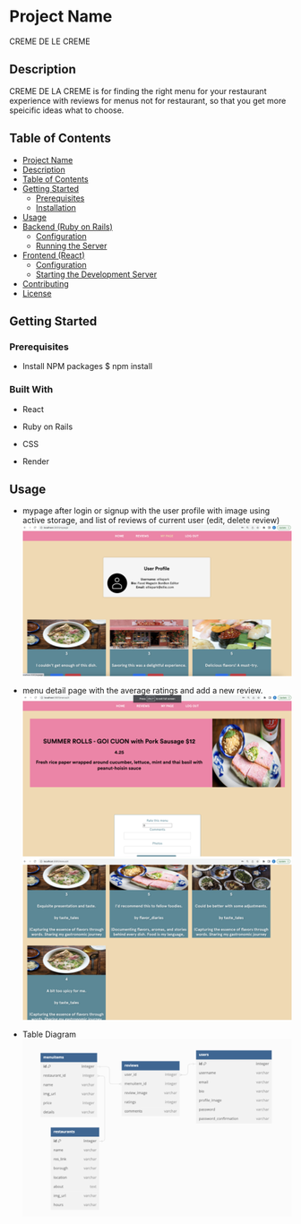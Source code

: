 # Project Name
CREME DE LE CREME
## Description

CREME DE LA CREME is for finding the right menu for your restaurant experience with reviews for menus not  for restaurant, so that you get more speicific ideas what to choose.  

## Table of Contents

- [Project Name](#project-name)
- [Description](#description)
- [Table of Contents](#table-of-contents)
- [Getting Started](#getting-started)
  - [Prerequisites](#prerequisites)
  - [Installation](#installation)
- [Usage](#usage)
- [Backend (Ruby on Rails)](#backend-ruby-on-rails)
  - [Configuration](#configuration)
  - [Running the Server](#running-the-server)
- [Frontend (React)](#frontend-react)
  - [Configuration](#configuration-1)
  - [Starting the Development Server](#starting-the-development-server)
- [Contributing](#contributing)
- [License](#license)

## Getting Started

### Prerequisites

- Install NPM packages $ npm install
### Built With

- React

- Ruby on Rails

- CSS

- Render
## Usage
- mypage after login or signup with the user profile with image using active storage, and list of reviews of current user (edit, delete review)
![Local Image](./images/mypage.png)

- menu detail page with the average ratings and add a new review. 
![Local Image](./images/menu1.png)
![Local Image](./images/menu2.png)

- Table Diagram 
![Local Image](./images/table.png)